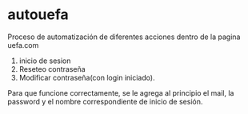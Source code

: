 # autouefa
Proceso de automatización de diferentes acciones dentro de la pagina uefa.com
1. inicio de sesion
2. Reseteo contraseña
3. Modificar contraseña(con login iniciado).

Para que funcione correctamente, se le agrega al principio el mail, la password y el nombre correspondiente de inicio de sesión.
